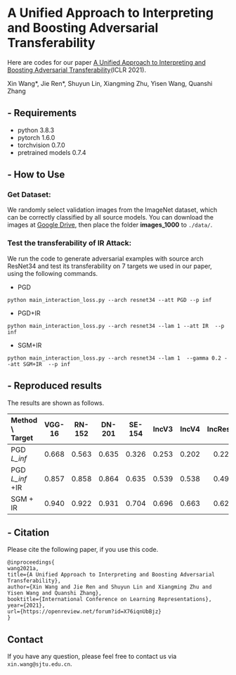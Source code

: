 

# A Unified Approach to Interpreting and Boosting Adversarial Transferability

Here are codes for our paper [A Unified Approach to Interpreting and Boosting Adversarial Transferability](https://arxiv.org/abs/2010.04055)(ICLR 2021).

Xin Wang*, Jie Ren*, Shuyun Lin, Xiangming Zhu, Yisen Wang, Quanshi Zhang

## - Requirements

- python 3.8.3
- pytorch 1.6.0
- torchvision 0.7.0
- pretrained models 0.7.4

## - How to Use

### Get Dataset:

We randomly select validation images from the ImageNet dataset, which can be correctly classified by all source models. You can download the images at [Google Drive](https://drive.google.com/drive/folders/1TFx3grqfge9suzITwnMbeU9Qi7XLO7G_?usp=sharing), then place the folder **images_1000** to `./data/`.

### Test the transferability of IR Attack:

We run the code to generate adversarial examples with source arch ResNet34 and test its transferability on 7 targets we used in our paper, using the following commands.

- PGD

```
python main_interaction_loss.py --arch resnet34 --att PGD --p inf
```

- PGD+IR

```
python main_interaction_loss.py --arch resnet34 --lam 1 --att IR  --p inf
```

- SGM+IR

```
python main_interaction_loss.py --arch resnet34 --lam 1  --gamma 0.2 --att SGM+IR  --p inf
```

## - Reproduced results

 The results are shown as follows.

| Method \ Target | VGG-16 | RN-152 | DN-201 | SE-154 | IncV3 | IncV4 | IncResV2 |
| :-------------- | :----: | :----: | :----: | :----: | :---: | :---: | :------: |
| PGD *L_inf*     | 0.668  | 0.563  | 0.635  | 0.326  | 0.253 | 0.202 |  0.221   |
| PGD *L_inf* +IR | 0.857  | 0.858  | 0.864  | 0.635  | 0.539 | 0.538 |  0.498   |
| SGM + IR        | 0.940  | 0.922  | 0.931  | 0.704  | 0.696 | 0.663 |  0.626   |


## - Citation

Please cite the following paper, if you use this code.

```
@inproceedings{
wang2021a,
title={A Unified Approach to Interpreting and Boosting Adversarial Transferability},
author={Xin Wang and Jie Ren and Shuyun Lin and Xiangming Zhu and Yisen Wang and Quanshi Zhang},
booktitle={International Conference on Learning Representations},
year={2021},
url={https://openreview.net/forum?id=X76iqnUbBjz}
}
```
## Contact

If you have any question, please feel free to contact us via `xin.wang@sjtu.edu.cn`.
